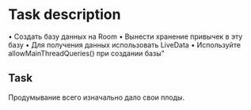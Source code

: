 # Task description
• Создать базу данных на Room
• Вынести хранение привычек в эту базу
• Для получения данных использовать LiveData
• Используйте allowMainThreadQueries() при создании базы"


## Task
Продумывание всего изначально дало свои плоды.

